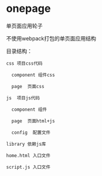 # onepage
单页面应用轮子

不使用webpack打包的单页面应用结构

目录结构：

    css 项目css代码

      component 组件css

      page  页面css

    js  项目js代码

      component 组件

      page  页面html+js

      config  配置文件

    library 依赖js库

    home.html 入口文件

    script.js 入口文件

